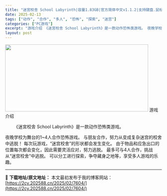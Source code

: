 ```yaml
---
title: "迷宮校舎 School Labyrinth|容量1.83GB|官方简体中文v1.1.2|支持键盘.鼠标.手柄"
date: 2025-02-13
tags: ["动作", "合作", "多人", "恐怖", "探索", "迷宫"]
categories: ["PC游戏"]
excerpt: "游戏介绍 《迷宮校舎 School Labyrinth》是一款动作恐怖类游戏。 夜晚学校为舞台的1~4人合作恐怖游戏。 与朋友合作，努力从变成复杂迷宫的校舍中逃脱！ 每次玩游戏，“迷宫校舍”的形状都会发生变化。 由于物品和应急出口的位置每次都会变化，因此需要灵活应对，努力逃脱。 最多可与4人合作，挑&hellip;"
layout: post
---
```


<img class="aligncenter size-full wp-image-7806" src="https://2cy.202588.cn/wp-content/uploads/2025/02/2025021415052127.webp" alt="" width="460" height="215" />
游戏介绍
<p style="white-space: normal; text-indent: 2em; text-align: left;">《迷宮校舎 School Labyrinth》是一款动作恐怖类游戏。</p>
夜晚学校为舞台的1~4人合作恐怖游戏。 与朋友合作，努力从变成复杂迷宫的校舍中逃脱！
每次玩游戏，“迷宫校舍”的形状都会发生变化。
由于物品和应急出口的位置每次都会变化，因此需要灵活应对，努力逃脱。
最多可与4人合作，挑战从“迷宫校舍”中逃脱。
可以分工进行探索，争夺藏身之地等，享受多人游戏的乐趣。

---
📖 **下载地址/原文地址：** 本文最初发布于我的博客网站：[https://2cy.202588.cn/2025/02/7604/](https://2cy.202588.cn/2025/02/7604/)
